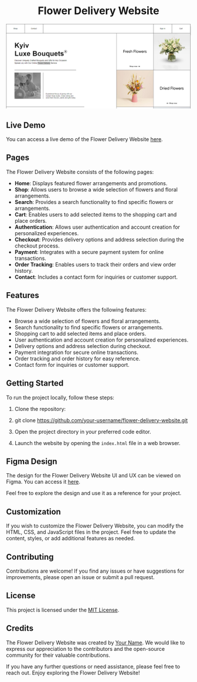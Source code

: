 <h1 align="center">Flower Delivery Website</h1>

<p align="center">
  <img src="src/assets/flower.png" alt="Flower Delivery Website Preview">
</p>

## Live Demo

You can access a live demo of the Flower Delivery Website [here](https://your-username.github.io/flower-delivery-website).

## Pages

The Flower Delivery Website consists of the following pages:

- **Home**: Displays featured flower arrangements and promotions.
- **Shop**: Allows users to browse a wide selection of flowers and floral arrangements.
- **Search**: Provides a search functionality to find specific flowers or arrangements.
- **Cart**: Enables users to add selected items to the shopping cart and place orders.
- **Authentication**: Allows user authentication and account creation for personalized experiences.
- **Checkout**: Provides delivery options and address selection during the checkout process.
- **Payment**: Integrates with a secure payment system for online transactions.
- **Order Tracking**: Enables users to track their orders and view order history.
- **Contact**: Includes a contact form for inquiries or customer support.

## Features

The Flower Delivery Website offers the following features:

- Browse a wide selection of flowers and floral arrangements.
- Search functionality to find specific flowers or arrangements.
- Shopping cart to add selected items and place orders.
- User authentication and account creation for personalized experiences.
- Delivery options and address selection during checkout.
- Payment integration for secure online transactions.
- Order tracking and order history for easy reference.
- Contact form for inquiries or customer support.

## Getting Started

To run the project locally, follow these steps:

1. Clone the repository:
2. git clone https://github.com/your-username/flower-delivery-website.git

2. Open the project directory in your preferred code editor.

3. Launch the website by opening the `index.html` file in a web browser.

## Figma Design

The design for the Flower Delivery Website UI and UX can be viewed on Figma. You can access it [here](https://www.figma.com/file/C7CU2GJPwMxvOxnaYYxdBl/eCommerce-Flower-Delivery-website-UI-and-UX-Ui-kit-Template-Community?type=design&is-community-duplicate=1&fuid=).

Feel free to explore the design and use it as a reference for your project.

## Customization

If you wish to customize the Flower Delivery Website, you can modify the HTML, CSS, and JavaScript files in the project. Feel free to update the content, styles, or add additional features as needed.

## Contributing

Contributions are welcome! If you find any issues or have suggestions for improvements, please open an issue or submit a pull request.


## License

This project is licensed under the [MIT License](LICENSE).

## Credits

The Flower Delivery Website was created by [Your Name](https://github.com/your-username). We would like to express our appreciation to the contributors and the open-source community for their valuable contributions.

If you have any further questions or need assistance, please feel free to reach out. Enjoy exploring the Flower Delivery Website!
